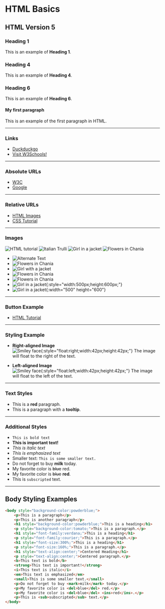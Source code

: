 # HTML Basics

## HTML Version 5

### Heading 1
This is an example of **Heading 1**.

### Heading 4
This is an example of **Heading 4**.

### Heading 6
This is an example of **Heading 6**.

#### My first paragraph
This is an example of the first paragraph in HTML.

---

### Links

- [Duckduckgo](https://duckduckgo.com/)
- [Visit W3Schools!](https://www.w3schools.com/)

---

### Absolute URLs

- [W3C](https://www.w3.org/)
- [Google](https://www.google.com/)

---

### Relative URLs

- [HTML Images](html_images.asp)
- [CSS Tutorial](css/default.asp)

---

### Images

![HTML tutorial](smiley.gif)
![Italian Trulli](pic_trulli.jpg)
![Girl in a jacket](img_girl.jpg)
![Flowers in Chania](img_chania.jpg)

- ![Alternate Text](url)
- ![Flowers in Chania](img_chania.jpg)
- ![Girl with a jacket](img_girl.jpg)
- ![Flowers in Chania](img_chania.jpg)
- ![Flowers in Chania](wrongname.gif)
- ![Girl in a jacket](img_girl.jpg){:style="width:500px;height:600px;"}
- ![Girl in a jacket](img_girl.jpg){:width="500" height="600"}

---

### Button Example

- [HTML Tutorial](default.asp)

---

### Styling Example

- **Right-aligned Image**  
  ![Smiley face](smiley.gif){:style="float:right;width:42px;height:42px;"}
  The image will float to the right of the text.

- **Left-aligned Image**  
  ![Smiley face](smiley.gif){:style="float:left;width:42px;height:42px;"}
  The image will float to the left of the text.

---

### Text Styles

- This is a **red** paragraph.
- This is a paragraph with a **tooltip**.

---

### Additional Styles

- `This is bold text`
- **This is important text!**
- *This is italic text*
- _This is emphasized text_
- Smaller text: `This is some smaller text.`
- Do not forget to buy **milk** today.
- My favorite color is ~~blue~~ red.
- My favorite color is ~~blue~~ **red**.
- This is `subscripted` text.

---

## Body Styling Examples

```html
<body style="background-color:powderblue;">
    <p>This is a paragraph</p>
    <p>This is another paragraph</p>
    <h1 style="background-color:powderblue;">This is a heading</h1>
    <p style="background-color:tomato;">This is a paragraph.</p>
    <h1 style="font-family:verdana;">This is a heading</h1>
    <p style="font-family:courier;">This is a paragraph.</p>
    <h1 style="font-size:300%;">This is a heading</h1>
    <p style="font-size:160%;">This is a paragraph.</p>
    <h1 style="text-align:center;">Centered Heading</h1>
    <p style="text-align:center;">Centered paragraph.</p>
    <b>This text is bold</b>
    <strong>This text is important!</strong>
    <i>This text is italic</i>
    <em>This text is emphasized</em>
    <small>This is some smaller text.</small>
    <p>Do not forget to buy <mark>milk</mark> today.</p>
    <p>My favorite color is <del>blue</del> red.</p>
    <p>My favorite color is <del>blue</del> <ins>red</ins>.</p>
    <p>This is <sub>subscripted</sub> text.</p>
</body>
